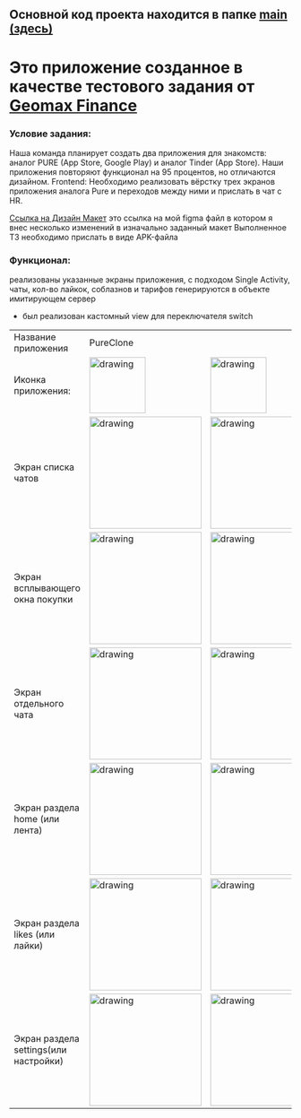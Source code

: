 ## Основной код проекта находится в папке <a href="https://github.com/ArzimanOff/PureClone/tree/master/app/src/main">main (здесь)</a> 

# Это приложение созданное в качестве тестового задания от <a href="https://games.geomaxfinance.ru/">Geomax Finance</a>

### Условие задания:</br>

Наша команда планирует создать два приложения для знакомств: аналог PURE (App Store, Google Play) и аналог Tinder (App Store).
Наши приложения повторяют функционал на 95 процентов, но отличаются дизайном. 
Frontend: 
Необходимо реализовать вёрстку трех экранов приложения аналога Pure и переходов между ними и прислать в чат с HR.

<a href="https://www.figma.com/design/osxXoWEg61OEE6X7RYiokQ/Pure_clone_test_app?node-id=0-1&t=UPpwMStClk3ycbn2-1">Ссылка на Дизайн Макет</a>
это ссылка на мой figma файл в котором я внес несколько изменений в изначально заданный макет
Выполненное ТЗ необходимо прислать в виде APK-файла

<h3>Функционал:</h3>

реализованы указанные экраны приложения, с подходом Single Activity, чаты, кол-во лайкок, соблазнов и тарифов генерируются в объекте имитирующем сервер
+ был реализован кастомный view для переключателя switch

| | | |
|--------|--------|--------|
|Название приложения| PureClone||
|Иконка приложения: |<img src="https://github.com/user-attachments/assets/91354906-bce3-4930-ae53-27fd922ab8dc" alt="drawing" width="100"/>|<img src="https://github.com/user-attachments/assets/f856f75f-b7f3-4774-856d-937881417a45" alt="drawing" width="100"/>|
|Экран списка чатов |<img src="https://github.com/user-attachments/assets/561bd813-1fb5-4bb6-9735-6fbf1baede13" alt="drawing" width="200"/>|<img src="https://github.com/user-attachments/assets/1549f977-470f-49a7-a1ab-37fffd20fcfe" alt="drawing" width="200"/>|
|Экран всплывающего окна покупки |<img src="https://github.com/user-attachments/assets/1cd0a21b-119f-466e-89f0-75719ca2363e" alt="drawing" width="200"/>|<img src="https://github.com/user-attachments/assets/0474cc2b-e47d-4d67-b304-25c553ed3abf" alt="drawing" width="200"/>|
|Экран отдельного чата |<img src="https://github.com/user-attachments/assets/92a7af87-391e-4f19-b56b-25e481a316a1" alt="drawing" width="200"/>|<img src="https://github.com/user-attachments/assets/addff252-f0e5-4415-9d87-1ed3db74f5ea" alt="drawing" width="200"/>|
|Экран раздела home (или лента)|<img src="https://github.com/user-attachments/assets/ff159c19-6021-49e8-9e2d-1e1aad2b5593" alt="drawing" width="200"/>|<img src="https://github.com/user-attachments/assets/be6e9177-64aa-4fb0-913a-ecf7a8892dba" alt="drawing" width="200"/>|
|Экран раздела likes (или лайки)|<img src="https://github.com/user-attachments/assets/17169a48-8621-41a3-9f9a-ccb597b80965" alt="drawing" width="200"/>|<img src="https://github.com/user-attachments/assets/48d77bd3-80e5-4b4e-b5fb-fd61ffa0c429" alt="drawing" width="200"/>|
|Экран раздела settings(или настройки)|<img src="https://github.com/user-attachments/assets/710b4ae9-5ea9-49b4-abea-c93be22d00a3" alt="drawing" width="200"/>|<img src="https://github.com/user-attachments/assets/2400b882-db29-48f8-a035-681dff507567" alt="drawing" width="200"/>|
